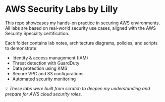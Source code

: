 # AWS Security Labs by Lilly

This repo showcases my hands-on practice in securing AWS environments. All labs are based on real-world security use cases, aligned with the AWS Security Specialty certification. 

Each folder contains lab notes, architecture diagrams, policies, and scripts to demonstrate:
- Identity & access management (IAM)
- Threat detection with GuardDuty
- Data protection using KMS
- Secure VPC and S3 configurations
- Automated security monitoring

💡 *These labs were built from scratch to deepen my understanding and prepare for AWS cloud security roles.*
